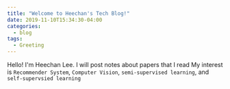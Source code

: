 ```yaml
---
title: "Welcome to Heechan's Tech Blog!"
date: 2019-11-10T15:34:30-04:00
categories:
  - blog
tags:
  - Greeting
---
```


Hello! I'm Heechan Lee.
I will post notes about papers that I read
My interest is `Recommender System`, `Computer Vision`, `semi-supervised learning`, and `self-supervsied learning`
